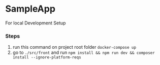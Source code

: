 # SampleApp

For local Development Setup

### Steps

1. run this command on project root folder `docker-compose up`
2. go to `./src/front` and run `npm install && npm run dev && composer install --ignore-platform-reqs`

